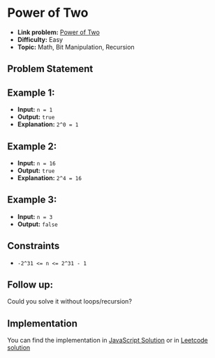 # Power of Two

- **Link problem:** [Power of Two](https://leetcode.com/problems/power-of-two/)
- **Difficulty:** Easy
- **Topic:** Math, Bit Manipulation, Recursion

## Problem Statement

## Example 1:

- **Input:** `n = 1`
- **Output:** `true`
- **Explanation:** `2^0 = 1`

## Example 2:

- **Input:** `n = 16`
- **Output:** `true`
- **Explanation:** `2^4 = 16`

## Example 3:

- **Input:** `n = 3`
- **Output:** `false`

## Constraints

- `-2^31 <= n <= 2^31 - 1`

## Follow up:

Could you solve it without loops/recursion?

## Implementation

You can find the implementation in [JavaScript Solution](solution.js)
or in [Leetcode solution](https://leetcode.com/problems/power-of-two/solutions/4749119/using-bit-manipulation-javascript-solution/)
